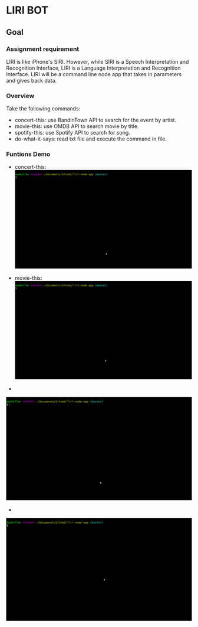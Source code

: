# LIRI BOT

## Goal 

### Assignment requirement
LIRI is like iPhone's SIRI. However, while SIRI is a Speech Interpretation and Recognition Interface, LIRI is a Language Interpretation and Recognition Interface. LIRI will be a command line node app that takes in parameters and gives back data.

### Overview
Take the following commands:
- concert-this: use BandinTown API to search for the event by artist.
- movie-this: use OMDB API to search movie by title.
- spotify-this: use Spotify API to search for song.
- do-what-it-says: read txt file and execute the command in file.

### Funtions Demo
- concert-this: 
![](https://raw.githubusercontent.com/donxiya/liri-node-app/master/screen_shots/liri-concert-this.gif)

- movie-this:
![](https://raw.githubusercontent.com/donxiya/liri-node-app/master/screen_shots/liri-movie-this.gif)

- 
![](https://raw.githubusercontent.com/donxiya/liri-node-app/master/screen_shots/liri-spotify-this.gif)

-
![](https://raw.githubusercontent.com/donxiya/liri-node-app/master/screen_shots/do-what-it-says.gif)
